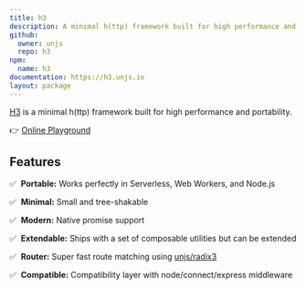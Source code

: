 ```yaml
---
title: h3
description: A minimal h(ttp) framework built for high performance and portability.
github:
  owner: unjs
  repo: h3
npm:
  name: h3
documentation: https://h3.unjs.io
layout: package
---
```


[H3](https://h3.unjs.io) is a minimal h(ttp) framework built for high performance and portability.

👉 [Online Playground](https://stackblitz.com/github/unjs/h3/tree/main/playground?startScript=dev)

## Features

✅ &nbsp;**Portable:** Works perfectly in Serverless, Web Workers, and Node.js

✅ &nbsp;**Minimal:** Small and tree-shakable

✅ &nbsp;**Modern:** Native promise support

✅ &nbsp;**Extendable:** Ships with a set of composable utilities but can be extended

✅ &nbsp;**Router:** Super fast route matching using [unjs/radix3](https://github.com/unjs/radix3)

✅ &nbsp;**Compatible:** Compatibility layer with node/connect/express middleware
